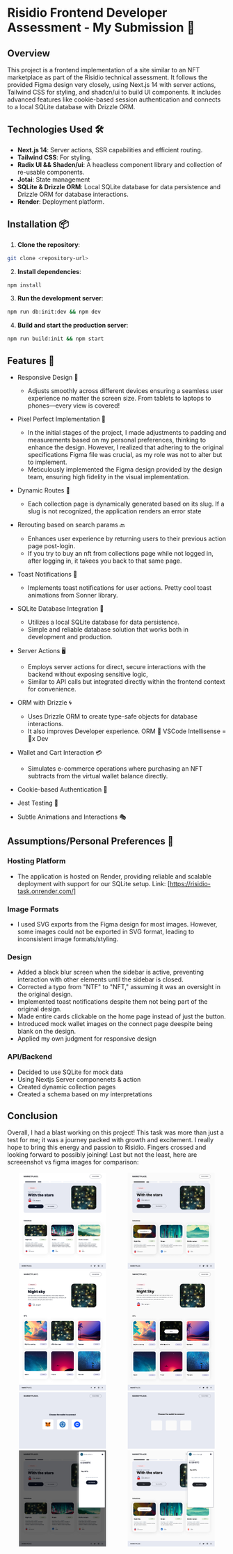 # Risidio Frontend Developer Assessment - My Submission 🚀

## Overview

This project is a frontend implementation of a site similar to an NFT marketplace as part of the Risidio technical assessment. It follows the provided Figma design very closely, using Next.js 14 with server actions, Tailwind CSS for styling, and shadcn/ui to build UI components. It includes advanced features like cookie-based session authentication and connects to a local SQLite database with Drizzle ORM.

## Technologies Used 🛠️

- **Next.js 14**: Server actions, SSR capabilities and efficient routing.
- **Tailwind CSS**: For styling.
- **Radix UI && Shadcn/ui**: A headless component library and collection of re-usable components.
- **Jotai**: State management
- **SQLite & Drizzle ORM**: Local SQLite database for data persistence and Drizzle ORM for database interactions.
- **Render**: Deployment platform.

## Installation 📦

1. **Clone the repository**:

```bash
git clone <repository-url>
```

2. **Install dependencies**:

```bash
npm install
```

3. **Run the development server**:

```bash
npm run db:init:dev && npm dev
```

4. **Build and start the production server**:

```bash
npm run build:init && npm start
```

## Features 🌟

- Responsive Design 📐

  - Adjusts smoothly across different devices ensuring a seamless user experience no matter the screen size. From tablets to laptops to phones—every view is covered!

- Pixel Perfect Implementation 🎨

  - In the initial stages of the project, I made adjustments to padding and measurements based on my personal preferences, thinking to enhance the design. However, I realized that adhering to the original specifications Figma file was crucial, as my role was not to alter but to implement.
  - Meticulously implemented the Figma design provided by the design team, ensuring high fidelity in the visual implementation.

- Dynamic Routes 🔀

  - Each collection page is dynamically generated based on its slug. If a slug is not recognized, the application renders an error state

- Rerouting based on search params 🔙

  - Enhances user experience by returning users to their previous action page post-login.
  - If you try to buy an nft from collections page while not logged in, after logging in, it takees you back to that same page.

- Toast Notifications 🍞

  - Implements toast notifications for user actions. Pretty cool toast animations from Sonner library.

- SQLite Database Integration 💾

  - Utilizes a local SQLite database for data persistence.
  - Simple and reliable database solution that works both in development and production.

- Server Actions 🖥️

  - Employs server actions for direct, secure interactions with the backend without exposing sensitive logic,
  - Similar to API calls but integrated directly within the frontend context for convenience.

- ORM with Drizzle 🌀

  - Uses Drizzle ORM to create type-safe objects for database interactions.
  - It also improves Developer experience. ORM 🤝 VSCode Intellisense = 💯x Dev

- Wallet and Cart Interaction 💳

  - Simulates e-commerce operations where purchasing an NFT subtracts from the virtual wallet balance directly.

- Cookie-based Authentication 🍪

- Jest Testing 🧪

- Subtle Animations and Interactions 🎭

## Assumptions/Personal Preferences 🤔

### Hosting Platform

- The application is hosted on Render, providing reliable and scalable deployment with support for our SQLite setup.
  Link: [https://risidio-task.onrender.com/]

### Image Formats

- I used SVG exports from the Figma design for most images. However, some images could not be exported in SVG format, leading to inconsistent image formats/styling.

### Design

- Added a black blur screen when the sidebar is active, preventing interaction with other elements until the sidebar is closed.
- Corrected a typo from "NTF" to "NFT," assuming it was an oversight in the original design.
- Implemented toast notifications despite them not being part of the original design.
- Made entire cards clickable on the home page instead of just the button.
- Introduced mock wallet images on the connect page deespite being blank on the design.
- Applied my own judgment for responsive design

### API/Backend

- Decided to use SQLite for mock data
- Using Nextjs Server componenets & action
- Created dynamic collection pages
- Created a schema based on my interpretations

## Conclusion

Overall, I had a blast working on this project! This task was more than just a test for me; it was a journey packed with growth and excitement. I really hope to bring this energy and passion to Risidio. Fingers crossed and looking forward to possibly joining! Last but not the least, here are screeenshot vs figma images for comparison:

<div style="display: flex; padding: 2px; justify-content: space-around;">
   <img src="./public/home-screenshot.png" width="40%" />
   <img src="./public/home-figma.png" width="40%" /> 
</div>

<div style="display: flex; padding: 2px; justify-content: space-around;">
   <img src="./public/collection-screenshot.png" width="40%" />
   <img src="./public/collection-figma.png" width="40%" /> 
</div>

<div style="display: flex; padding: 2px; justify-content: space-around;">
   <img src="./public/connect-screenshot.png" width="40%" />
   <img src="./public/connect-figma.png" width="40%" /> 
</div>

<div style="display: flex; padding: 2px; justify-content: space-around;">
   <img src="./public/sidebar-screenshot.png" width="40%" />
   <img src="./public/sidebar-figma.png" width="40%" /> 
</div>
